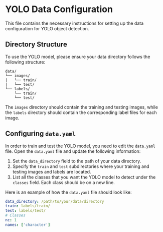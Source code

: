 # YOLO Data Configuration

This file contains the necessary instructions for setting up the data configuration for YOLO object detection.

## Directory Structure

To use the YOLO model, please ensure your data directory follows the following structure: 
```
data/
└── images/
|   └── train/
|   └── test/
└── labels/
    └── train/
    └── test/
```


The `images` directory should contain the training and testing images, while the `labels` directory should contain the corresponding label files for each image.

## Configuring `data.yaml`

In order to train and test the YOLO model, you need to edit the `data.yaml` file. Open the `data.yaml` file and update the following information:

1. Set the `data_directory` field to the path of your data directory.
2. Specify the `train` and `test` subdirectories where your training and testing images and labels are located.
3. List all the classes that you want the YOLO model to detect under the `classes` field. Each class should be on a new line.

Here is an example of how the `data.yaml` file should look like:

```yaml
data_directory: /path/to/your/data/directory
train: labels/train/
test: labels/test/
# Classes
nc: 1
names: ['character']

